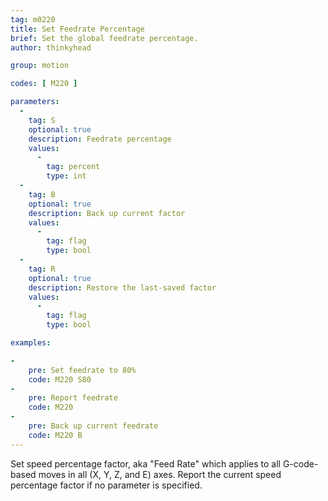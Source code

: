 ```yaml
---
tag: m0220
title: Set Feedrate Percentage
brief: Set the global feedrate percentage.
author: thinkyhead

group: motion

codes: [ M220 ]

parameters:
  -
    tag: S
    optional: true
    description: Feedrate percentage
    values:
      -
        tag: percent
        type: int
  -
    tag: B
    optional: true
    description: Back up current factor
    values:
      -
        tag: flag
        type: bool
  -
    tag: R
    optional: true
    description: Restore the last-saved factor
    values:
      -
        tag: flag
        type: bool

examples:

-
    pre: Set feedrate to 80%
    code: M220 S80
-
    pre: Report feedrate
    code: M220
-
    pre: Back up current feedrate
    code: M220 B
---
```

Set speed percentage factor, aka "Feed Rate" which applies to all G-code-based moves in all (X, Y, Z, and E) axes. Report the current speed percentage factor if no parameter is specified.
